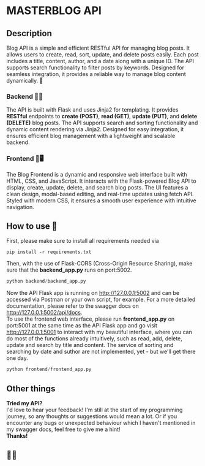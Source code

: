 
# MASTERBLOG API

## Description

Blog API is a simple and efficient RESTful API for managing blog posts. It allows users to create, read, sort, update, and delete posts easily. Each post includes a title, content, author, and a date along with a unique ID. The API supports search functionality to filter posts by keywords. Designed for seamless integration, it provides a reliable way to manage blog content dynamically. 🚀

### Backend 🔧💾

The API is built with Flask and uses Jinja2 for templating. It provides __RESTful__ endpoints to __create (POST)__, __read (GET)__, __update (PUT)__, and __delete (DELETE)__ blog posts. The API supports search and sorting functionality and dynamic content rendering via Jinja2. Designed for easy integration, it ensures efficient blog management with a lightweight and scalable backend.


### Frontend 🎨🖥️ 

The Blog Frontend is a dynamic and responsive web interface built with HTML, CSS, and JavaScript. It interacts with the Flask-powered Blog API to display, create, update, delete, and search blog posts. The UI features a clean design, modal-based editing, and real-time updates using fetch API. Styled with modern CSS, it ensures a smooth user experience with intuitive navigation.

## How to use 🧭

First, please make sure to install all requirements needed via 

```pip
pip install -r requirements.txt
```

Then, with the use of Flask-CORS (Cross-Origin Resource Sharing), make sure that the __backend_app.py__ runs on port:5002. 
```python
python backend/backend_app.py
```
Now the API Flask app is running on http://127.0.0.1:5002 and can be accessed via Postman or your own script, for example. For a more detailed documentation, please refer to the swagger docs on http://127.0.0.1:5002/api/docs.  <br> To use the frontend web interface, please run __frontend_app.py__ on port:5001 at the same time as the API Flask app and go visit http://127.0.0.1:5001 to interact with my beautiful interface, where you can do most of the functions already intuitively, such as read, add, delete, update and search by title and content. The service of sorting and searching by date and suthor are not implemented, yet - but we'll get there one day. 
```python
python frontend/frontend_app.py
```

## Other things

__Tried my API?__ <br> I'd love to hear your feedback!   I'm still at the start of my programming journey, so any thoughts or suggestions would mean a lot. Or if you encounter any bugs or unexpected behaviour which I haven't mentioned in my swagger docs, feel free to give me a hint!
<br>__Thanks!__

## 🤙🏼
